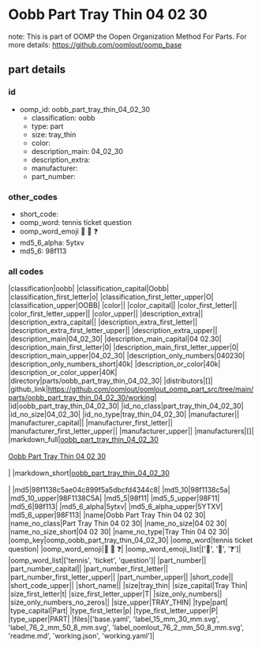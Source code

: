 # Oobb Part Tray Thin 04 02 30  

note: This is part of OOMP the Oopen Organization Method For Parts. For more details: https://github.com/oomlout/oomp_base

##  part details





### id
* oomp_id: oobb_part_tray_thin_04_02_30
  * classification: oobb
  * type: part
  * size: tray_thin
  * color: 
  * description_main: 04_02_30
  * description_extra: 
  * manufacturer: 
  * part_number: 

### other_codes
* short_code: 
* oomp_word: tennis ticket question
* oomp_word_emoji :tennis: :ticket: :question:
* md5_6_alpha: 5ytxv
* md5_6: 98f113

### all codes 
|classification|oobb|
|classification_capital|Oobb|
|classification_first_letter|o|
|classification_first_letter_upper|O|
|classification_upper|OOBB|
|color||
|color_capital||
|color_first_letter||
|color_first_letter_upper||
|color_upper||
|description_extra||
|description_extra_capital||
|description_extra_first_letter||
|description_extra_first_letter_upper||
|description_extra_upper||
|description_main|04_02_30|
|description_main_capital|04 02.30|
|description_main_first_letter|0|
|description_main_first_letter_upper|0|
|description_main_upper|04_02_30|
|description_only_numbers|040230|
|description_only_numbers_short|40k|
|description_or_color|40k|
|description_or_color_upper|40K|
|directory|parts/oobb_part_tray_thin_04_02_30|
|distributors|[]|
|github_link|https://github.com/oomlout/oomlout_oomp_part_src/tree/main/parts/oobb_part_tray_thin_04_02_30/working|
|id|oobb_part_tray_thin_04_02_30|
|id_no_class|part_tray_thin_04_02_30|
|id_no_size|04_02_30|
|id_no_type|tray_thin_04_02_30|
|manufacturer||
|manufacturer_capital||
|manufacturer_first_letter||
|manufacturer_first_letter_upper||
|manufacturer_upper||
|manufacturers|[]|
|markdown_full|[oobb_part_tray_thin_04_02_30](https://github.com/oomlout/oomlout_oomp_part_src/tree/main/parts/oobb_part_tray_thin_04_02_30/working)<br>[](https://github.com/oomlout/oomlout_oomp_part_src/tree/main/parts/oobb_part_tray_thin_04_02_30/working)<br>[Oobb Part Tray Thin 04 02 30](https://github.com/oomlout/oomlout_oomp_part_src/tree/main/parts/oobb_part_tray_thin_04_02_30/working)<br><br>|
|markdown_short|[oobb_part_tray_thin_04_02_30](https://github.com/oomlout/oomlout_oomp_part_src/tree/main/parts/oobb_part_tray_thin_04_02_30/working)<br><br>|
|md5|98f1138c5ae04c899f5a5dbcfd4344c8|
|md5_10|98f1138c5a|
|md5_10_upper|98F1138C5A|
|md5_5|98f11|
|md5_5_upper|98F11|
|md5_6|98f113|
|md5_6_alpha|5ytxv|
|md5_6_alpha_upper|5YTXV|
|md5_6_upper|98F113|
|name|Oobb Part Tray Thin 04 02 30|
|name_no_class|Part Tray Thin 04 02 30|
|name_no_size|04 02 30|
|name_no_size_short|04 02 30|
|name_no_type|Tray Thin 04 02 30|
|oomp_key|oomp_oobb_part_tray_thin_04_02_30|
|oomp_word|tennis ticket question|
|oomp_word_emoji|:tennis: :ticket: :question:|
|oomp_word_emoji_list|[':tennis:', ':ticket:', ':question:']|
|oomp_word_list|['tennis', 'ticket', 'question']|
|part_number||
|part_number_capital||
|part_number_first_letter||
|part_number_first_letter_upper||
|part_number_upper||
|short_code||
|short_code_upper||
|short_name||
|size|tray_thin|
|size_capital|Tray Thin|
|size_first_letter|t|
|size_first_letter_upper|T|
|size_only_numbers||
|size_only_numbers_no_zeros||
|size_upper|TRAY_THIN|
|type|part|
|type_capital|Part|
|type_first_letter|p|
|type_first_letter_upper|P|
|type_upper|PART|
|files|['base.yaml', 'label_15_mm_30_mm.svg', 'label_76_2_mm_50_8_mm.svg', 'label_oomlout_76_2_mm_50_8_mm.svg', 'readme.md', 'working.json', 'working.yaml']|
